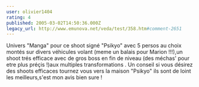 ```yaml
---
user: olivier1404
rating: 4
published: 2005-03-02T14:50:36.000Z
legacy_url: http://www.emunova.net/veda/test/358.htm#comment-2651
---
```

Univers "Manga" pour ce shoot signé "Psikyo" avec 5 persos au choix montés sur divers véhicules volant (meme un balais pour Marion !!!),un shoot trés efficace avec de gros boss en fin de niveau (des méchas' pour etre plus préçis !)aux multiples transformations .
Un conseil si vous désirez des shoots efficaces tournez vous vers la maison "Psikyo" ils sont de loint les meilleurs,s'est mon avis bien sure !